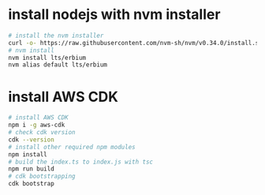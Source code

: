 # install nodejs with nvm installer


```bash
# install the nvm installer
curl -o- https://raw.githubusercontent.com/nvm-sh/nvm/v0.34.0/install.sh | bash
# nvm install 
nvm install lts/erbium
nvm alias default lts/erbium
```

# install AWS CDK

```bash
# install AWS CDK
npm i -g aws-cdk
# check cdk version
cdk --version
# install other required npm modules
npm install
# build the index.ts to index.js with tsc
npm run build
# cdk bootstrapping
cdk bootstrap

```
